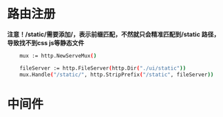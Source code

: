 # 路由注册

**注意！/static/需要添加/，表示前缀匹配，不然就只会精准匹配到/static 路径，导致找不到css js等静态文件**



```bash
	mux := http.NewServeMux()

	fileServer := http.FileServer(http.Dir("./ui/static"))
	mux.Handle("/static/", http.StripPrefix("/static", fileServer))
```

# 中间件

